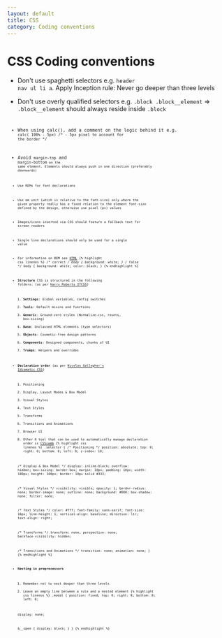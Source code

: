 ```yaml
---
layout: default
title: CSS
category: Coding conventions
---
```


# CSS Coding conventions

- Don't use spaghetti selectors e.g. <code class="highlight">header nav ul li a</code>. Apply Inception rule: Never go deeper than three levels
- Don't use overly qualified selectors e.g. <code class="highlight">.block .block__element</code> => <code class="highlight">.block__element</code> should always reside inside <code class="highlight">.block<code class="highlight">
- When using calc(), add a comment on the logic behind it e.g. <code class="highlight">calc( 100% - 5px) /* - 5px pixel to account for the border */</code>
- Avoid <code class="highlight">margin-top</code> and <code class="highlight">margin-bottom<code class="highlight"> on the same element. Elements should always push in one direction (preferably downwards)
- Use REMs for font declarations
- Use em unit (which is relative to the font-size) only where the given property really has a fixed relation to the element font-size defined by the design, otherwise use pixel (px) values
- Images/icons inserted via CSS should feature a fallback text for screen readers
- Single line declarations should only be used for a single value
- For information on BEM see [HTML](/HTML)
  {% highlight css linenos %}
/* correct */
body { background: white; }
/* false */
body { background: white; color: black; }
{% endhighlight %}
- __Structure__
  CSS is structured in the following folders: (as per [Harry Roberts ITCSS](http://itcss.io))
  1. __Settings__: Global variables, config switches
  2. __Tools__: Default mixins and functions
  3. __Generic__: Ground-zero styles (Normalize.css, resets, box-sizing)
  4. __Base__: Unclassed HTML elements (type selectors)
  5. __Objects__: Cosmetic-free design patterns
  6. __Components__: Designed components, chunks of UI
  7. __Trumps__: Helpers and overrides
- __Declaration order__ (as per [Nicolas Gallagher's Idiomatic CSS](https://github.com/necolas/idiomatic-css))
  1. Positioning
  2. Display, Layout Modes & Box Model
  3. Visual Styles
  4. Text Styles
  5. Transforms
  6. Transitions and Animations
  7. Browser UI
  8. Other
A tool that can be used to automatically manage declaration order is [CSScomb](http://csscomb.com/)
{% highlight css linenos %}
.selector {
  /* Positioning */
  position: absolute;
  top: 0;
  right: 0;
  bottom: 0;
  left: 0;
  z-index: 10;

  /* Display & Box Model */
  display: inline-block;
  overflow: hidden;
  box-sizing: border-box;
  margin: 10px;
  padding: 10px;
  width: 100px;
  height: 100px;
  border: 10px solid #333;

  /* Visual Styles */
  visibility: visible;
  opacity: 1;
  border-radius: none;
  border-image: none;
  outline: none;
  background: #000;
  box-shadow: none;
  filter: none;

  /* Text Styles */
  color: #fff;
  font-family: sans-serif;
  font-size: 16px;
  line-height: 1;
  vertical-align: baseline;
  direction: ltr;
  text-align: right;

  /* Transforms */
  transform: none;
  perspective: none;
  backface-visibility: hidden;

  /* Transitions and Animations */
  transition: none;
  animation: none;
}
{% endhighlight %}
- __Nesting in preprocessors__
  1. Remember not to nest deeper than three levels
  2. Leave an empty line between a rule and a nested element
{% highlight css linenos %}
.modal {
  position: fixed;
  top: 0;
  right: 0;
  bottom: 0;
  left: 0;

  display: none;

  &__open {
    display: block;
  }
}
{% endhighlight %}

